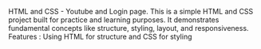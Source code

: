 HTML and CSS - Youtube and Login page.
This is a simple HTML and CSS project built for practice and learning purposes. It demonstrates fundamental concepts like structure, styling, layout, and responsiveness.
Features :
Using HTML for structure and
CSS for styling
